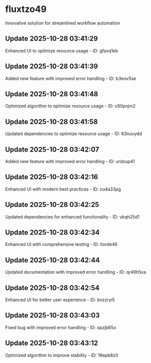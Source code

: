 # fluxtzo49
Innovative solution for streamlined workflow automation

## Update 2025-10-28 03:41:29
Enhanced UI to optimize resource usage - ID: gfavq1eb


## Update 2025-10-28 03:41:39
Added new feature with improved error handling - ID: b3env5se


## Update 2025-10-28 03:41:48
Optimized algorithm to optimize resource usage - ID: c60pnjm2


## Update 2025-10-28 03:41:58
Updated dependencies to optimize resource usage - ID: 83nuvydd


## Update 2025-10-28 03:42:07
Added new feature with improved error handling - ID: urdzup41


## Update 2025-10-28 03:42:16
Enhanced UI with modern best practices - ID: cu4a33pg


## Update 2025-10-28 03:42:25
Updated dependencies for enhanced functionality - ID: vbqh25d1


## Update 2025-10-28 03:42:34
Enhanced UI with comprehensive testing - ID: ltxrde46


## Update 2025-10-28 03:42:44
Updated documentation with improved error handling - ID: qr49h5xa


## Update 2025-10-28 03:42:54
Enhanced UI for better user experience - ID: bvzzryi5


## Update 2025-10-28 03:43:03
Fixed bug with improved error handling - ID: opzjb65o


## Update 2025-10-28 03:43:12
Optimized algorithm to improve stability - ID: 16epb8z0

